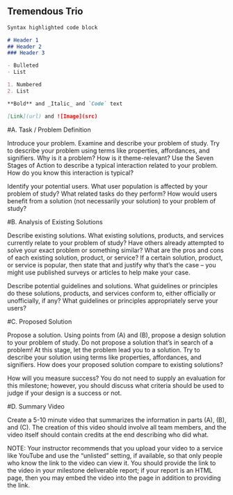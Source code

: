 ## Tremendous Trio


```markdown
Syntax highlighted code block

# Header 1
## Header 2
### Header 3

- Bulleted
- List

1. Numbered
2. List

**Bold** and _Italic_ and `Code` text

[Link](url) and ![Image](src)
```

#A. Task / Problem Definition

Introduce your problem.
Examine and describe your problem of study. Try to describe your problem using terms like properties, affordances, and signifiers. Why is it a problem? How is it theme-relevant? Use the Seven Stages of Action to describe a typical interaction related to your problem. How do you know this interaction is typical?

Identify your potential users.
What user population is affected by your problem of study? What related tasks do they perform? How would users benefit from a solution (not necessarily your solution) to your problem of study?


#B. Analysis of Existing Solutions

Describe existing solutions.
What existing solutions, products, and services currently relate to your problem of study? Have others already attempted to solve your exact problem or something similar? What are the pros and cons of each existing solution, product, or service? If a certain solution, product, or service is popular, then state that and justify why that’s the case – you might use published surveys or articles to help make your case.

Describe potential guidelines and solutions.
What guidelines or principles do these solutions, products, and services conform to, either officially or unofficially, if any? What guidelines or principles appropriately serve your users?

#C. Proposed Solution

Propose a solution.
Using points from (A) and (B), propose a design solution to your problem of study. Do not propose a solution that’s in search of a problem! At this stage, let the problem lead you to a solution. Try to describe your solution using terms like properties, affordances, and signifiers. How does your proposed solution compare to existing solutions?

How will you measure success?
You do not need to supply an evaluation for this milestone; however, you should discuss what criteria should be used to judge if your design is a success or not.

#D. Summary Video

Create a 5-10 minute video that summarizes the information in parts (A), (B), and (C). The creation of this video should involve all team members, and the video itself should contain credits at the end describing who did what.

NOTE: Your instructor recommends that you upload your video to a service like YouTube and use the “unlisted” setting, if available, so that only people who know the link to the video can view it. You should provide the link to the video in your milestone deliverable report; if your report is an HTML page, then you may embed the video into the page in addition to providing the link.
